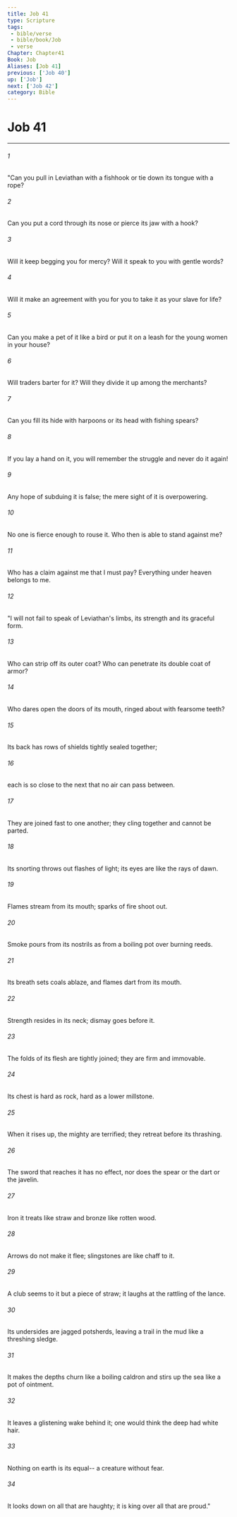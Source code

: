 ```yaml
---
title: Job 41
type: Scripture
tags:
 - bible/verse
 - bible/book/Job
 - verse
Chapter: Chapter41
Book: Job
Aliases: [Job 41]
previous: ['Job 40']
up: ['Job']
next: ['Job 42']
category: Bible
---
```

# Job 41

***


###### 1 
"Can you pull in Leviathan with a fishhook or tie down its tongue with a rope? 

###### 2 
Can you put a cord through its nose or pierce its jaw with a hook? 

###### 3 
Will it keep begging you for mercy? Will it speak to you with gentle words? 

###### 4 
Will it make an agreement with you for you to take it as your slave for life? 

###### 5 
Can you make a pet of it like a bird or put it on a leash for the young women in your house? 

###### 6 
Will traders barter for it? Will they divide it up among the merchants? 

###### 7 
Can you fill its hide with harpoons or its head with fishing spears? 

###### 8 
If you lay a hand on it, you will remember the struggle and never do it again! 

###### 9 
Any hope of subduing it is false; the mere sight of it is overpowering. 

###### 10 
No one is fierce enough to rouse it. Who then is able to stand against me? 

###### 11 
Who has a claim against me that I must pay? Everything under heaven belongs to me. 

###### 12 
"I will not fail to speak of Leviathan's limbs, its strength and its graceful form. 

###### 13 
Who can strip off its outer coat? Who can penetrate its double coat of armor? 

###### 14 
Who dares open the doors of its mouth, ringed about with fearsome teeth? 

###### 15 
Its back has rows of shields tightly sealed together; 

###### 16 
each is so close to the next that no air can pass between. 

###### 17 
They are joined fast to one another; they cling together and cannot be parted. 

###### 18 
Its snorting throws out flashes of light; its eyes are like the rays of dawn. 

###### 19 
Flames stream from its mouth; sparks of fire shoot out. 

###### 20 
Smoke pours from its nostrils as from a boiling pot over burning reeds. 

###### 21 
Its breath sets coals ablaze, and flames dart from its mouth. 

###### 22 
Strength resides in its neck; dismay goes before it. 

###### 23 
The folds of its flesh are tightly joined; they are firm and immovable. 

###### 24 
Its chest is hard as rock, hard as a lower millstone. 

###### 25 
When it rises up, the mighty are terrified; they retreat before its thrashing. 

###### 26 
The sword that reaches it has no effect, nor does the spear or the dart or the javelin. 

###### 27 
Iron it treats like straw and bronze like rotten wood. 

###### 28 
Arrows do not make it flee; slingstones are like chaff to it. 

###### 29 
A club seems to it but a piece of straw; it laughs at the rattling of the lance. 

###### 30 
Its undersides are jagged potsherds, leaving a trail in the mud like a threshing sledge. 

###### 31 
It makes the depths churn like a boiling caldron and stirs up the sea like a pot of ointment. 

###### 32 
It leaves a glistening wake behind it; one would think the deep had white hair. 

###### 33 
Nothing on earth is its equal-- a creature without fear. 

###### 34 
It looks down on all that are haughty; it is king over all that are proud." 
